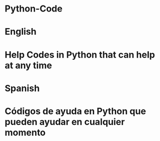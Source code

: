 # Python-Code
# English
# Help Codes in Python that can help at any time

# Spanish
# Códigos de ayuda en Python que pueden ayudar en cualquier momento
